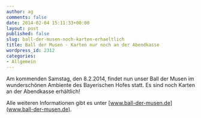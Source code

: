 ```yaml
---
author: ag
comments: false
date: 2014-02-04 15:11:33+00:00
layout: post
published: false
slug: ball-der-musen-noch-karten-erhaeltlich
title: Ball der Musen - Karten nur noch an der Abendkasse
wordpress_id: 2312
categories:
- Allgemein
---
```


Am kommenden Samstag, den 8.2.2014, findet nun unser Ball der Musen im wunderschönen Ambiente des Bayerischen Hofes statt. Es sind noch Karten an der Abendkasse erhältlich!

Alle weiteren Informationen gibt es unter [www.ball-der-musen.de](www.ball-der-musen.de).
